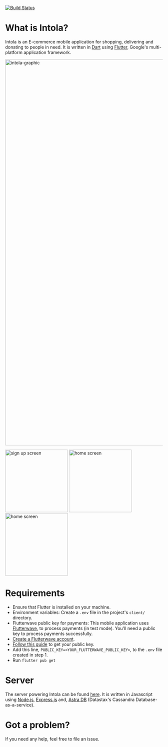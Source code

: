 <a href="https://github.com/Kodrillar/Intola/actions"><img src="https://github.com/Kodrillar/Intola/workflows/intola-unit-tests/badge.svg" alt="Build Status"></a>

# What is Intola?
Intola is an E-commerce mobile application for shopping, delivering and donating to people in need. It is written in <a href='https://dart.dev/'>Dart</a> using <a href='https://flutter.dev/'>Flutter</a>, Google's multi-platform application framework.


<img width="1235" alt="intola-graphic" src="https://user-images.githubusercontent.com/67793558/196162506-cf866bda-385f-4551-abd6-a77f2928a6f2.png">

<img src="https://user-images.githubusercontent.com/67793558/163425788-e396721f-6342-4792-b3ee-7bdd7a7d9e89.png" alt="sign up screen" width="200"/>   <img src="https://user-images.githubusercontent.com/67793558/163426258-e9cecb65-9894-4e0a-a18f-7ce9ce840b6d.png" alt="home screen" width="200"/>  <img src="https://user-images.githubusercontent.com/67793558/163426867-114db330-b1cf-423e-9f2f-e6253650b989.png" alt="home screen" width="200"/>

# Requirements
- Ensure that Flutter is installed on your machine. 
- Environment variables:
    Create a ``` .env ``` file in the project's ``` client/ ``` directory.
- Flutterwave public key for payments:
    This mobile application uses <a href='https://flutterwave.com/'>Flutterwave</a>, to process payments (in test mode). You'll need a public key to process payments successfully.
- <a href='https://app.flutterwave.com/register'>Create a Flutterwave account</a>.
- <a href='https://flutterwave.com/tz/support/my-account/getting-your-api-keys'>Follow this guide</a> to get your public key.                                         
- Add this line, ``` PUBLIC_KEY=<YOUR_FLUTTERWAVE_PUBLIC_KEY> ```, to the ```.env``` file created in step 1.
- Run ``` flutter pub get ```


# Server

The server powering Intola can be found <a href='https://github.com/Kodrillar/intola-server'>here</a>. It is written in Javascript using <a href='https://nodejs.org/en/'>Node.js</a>, <a href='https://expressjs.com/'>Express.js</a> and, <a href='https://www.datastax.com/products/datastax-astra'>Astra DB</a> (Datastax's Cassandra Database-as-a-service).


# Got a problem? 

If you need any help, feel free to file an issue.



